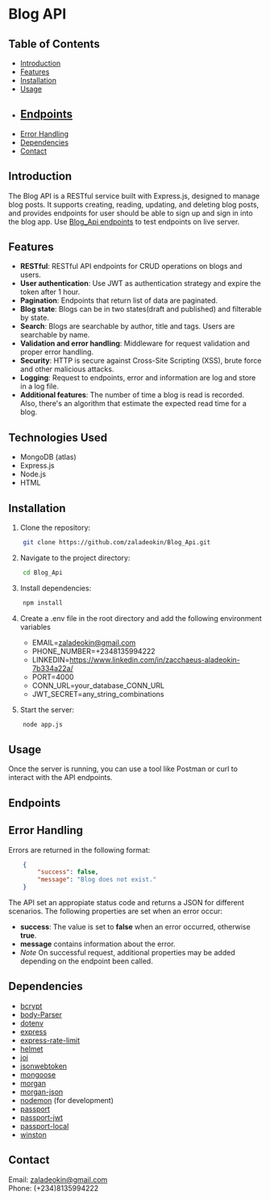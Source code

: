# Blog API

## Table of Contents
- [Introduction](#introduction)
- [Features](#features)
- [Installation](#installation)
- [Usage](#usage)
- [Endpoints](#endpoints)
  - 
- [Error Handling](#error-handling)
- [Dependencies](#dependencies)
- [Contact](#contact)

## Introduction

The Blog API is a RESTful service built with Express.js, designed to manage blog posts. It supports creating, reading, updating, and deleting blog posts, and provides endpoints for user should be able to sign up and sign in into the blog app. Use [Blog_Api endpoints](https://blog-api-ui1e.onrender.com/) to test endpoints on live server.


## Features

- **RESTful**: RESTful API endpoints for CRUD operations on blogs and users.
- **User authentication**: Use JWT as authentication strategy and expire the token after 1 hour.
- **Pagination**: Endpoints that return list of data are paginated.
- **Blog state**: Blogs can be in two states(draft and published) and filterable by state.
- **Search**: Blogs are searchable by author, title and tags. Users are searchable by name.
- **Validation and error handling**: Middleware for request validation and proper error handling.
- **Security**: HTTP is secure against Cross-Site Scripting (XSS), brute force and other malicious attacks.
- **Logging**: Request to endpoints, error and information are log and store in a log file.
- **Additional features**: The number of time a blog is read is recorded. Also, there's an algorithm that estimate the expected read time for a blog.


## Technologies Used

- MongoDB (atlas)
- Express.js
- Node.js
- HTML


## Installation

1. Clone the repository:
```sh
    git clone https://github.com/zaladeokin/Blog_Api.git
```

2. Navigate to the project directory:
```sh
    cd Blog_Api
```

3. Install dependencies:
```sh
    npm install
```

4. Create a .env file in the root directory and add the following environment variables
    - EMAIL=zaladeokin@gmail.com
    - PHONE_NUMBER=+2348135994222
    - LINKEDIN=https://www.linkedin.com/in/zacchaeus-aladeokin-7b334a22a/
    - PORT=4000
    - CONN_URL=your_database_CONN_URL
    - JWT_SECRET=any_string_combinations

5. Start the server:
```sh
    node app.js
```


## Usage

Once the server is running, you can use a tool like Postman or curl to interact with the API endpoints.


## Endpoints



## Error Handling
Errors are returned in the following format:
```json
    {
        "success": false,
        "message": "Blog does not exist."
    }
```
The API set an appropiate status code and returns a JSON for different scenarios. The following properties are set when an error occur:

- **success**: The value is set to **false** when an error occurred, otherwise **true**.
- **message** contains information about the error.
- *Note* On successful request, additional properties may be added depending on the endpoint been called.


## Dependencies

- [bcrypt](https://github.com/kelektiv/node.bcrypt.js)
- [body-Parser](https://github.com/expressjs/body-parser)
- [dotenv](https://github.com/motdotla/dotenv)
- [express](https://expressjs.com/)
- [express-rate-limit](https://github.com/express-rate-limit/express-rate-limit)
- [helmet](https://github.com/helmetjs/helmet)
- [joi](https://github.com/howardmann/validation)
- [jsonwebtoken](https://github.com/evanshortiss/express-joi-validation)
- [mongoose](https://github.com/madhums/node-express-mongoose-demo)
- [morgan](https://github.com/expressjs/morgan)
- [morgan-json](https://github.com/indexzero/morgan-json)
- [nodemon](https://github.com/remy/nodemon) (for development)
- [passport](https://github.com/jaredhanson/passport)
- [passport-jwt](https://github.com/mikenicholson/passport-jwt)
- [passport-local](https://github.com/jaredhanson/passport-local)
- [winston](https://github.com/bithavoc/express-winston)


## Contact

Email: [zaladeokin@gmail.com](https://mailto:zaladeokin@gmail.com)  
Phone: (+234)8135994222